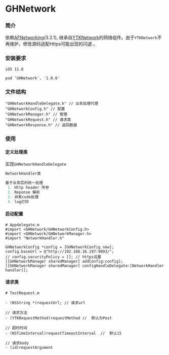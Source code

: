 # GHNetwork
### 简介
依赖[AFNetworking](https://github.com/AFNetworking/AFNetworking)(3.2.1), 继承自[YTKNetwork](https://github.com/yuantiku/YTKNetwork)的网络组件。由于`YTKNetwork`不再维护，修改源码适配Https可能出现的闪退
。
### 安装要求

```
iOS 11.0

pod 'GHNetwork', '1.0.0'
```

### 文件结构

```
"GHNetworkHandleDelegate.h" // 业务处理代理
"GHNetworkConfig.h" // 配置
"GHNetworkManager.h" // 管理
"GHNetworkRequest.h" // 请求类
"GHNetworkResponse.h" // 返回数据
```
### 使用
#### 定义处理类
实现`GHNetworkHandleDelegate`
```Swift
NetworkHandler类

基于业务层的统一处理
 1. Http header 传参
 2. Reponse 解析
 3. 异常code处理
 4. log打印
```
#### 启动配置

```
# Appdelegate.m
#import <GHNetwork/GHNetworkConfig.h>
#import <GHNetwork/GHNetworkManager.h>
#import "NetworkHandler.h"

GHNetworkConfig *config = [GHNetworkConfig new];
config.baseUrl = @"http://192.168.16.197:9093/";
// config.securityPolicy = []; // https设置
[[GHNetworkManager sharedManager] addConfig:config];
[[GHNetworkManager sharedManager] configHandleDelegate:[NetworkHandler handler]];
```
#### 请求类

```
# TestRequest.m

- (NSString *)requestUrl; // 请求url 

// 请求方法
- (YTKRequestMethod)requestMethod //  默认为Post

// 超时时间
- (NSTimeInterval)requestTimeoutInterval  //  默认15

// 请求body
- (id)requestArgument 
```

